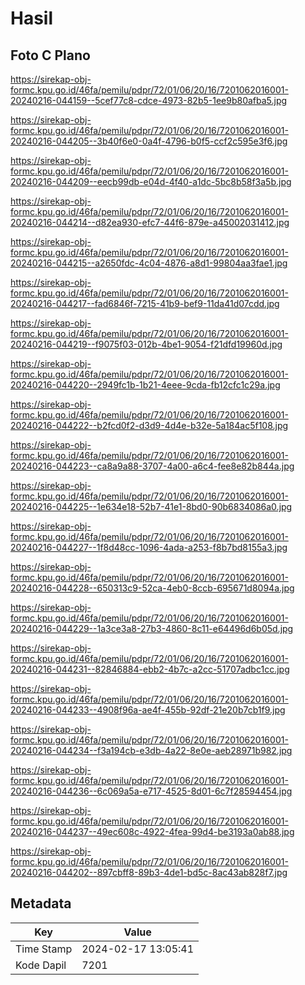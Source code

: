 # Hasil

## Foto C Plano

https://sirekap-obj-formc.kpu.go.id/46fa/pemilu/pdpr/72/01/06/20/16/7201062016001-20240216-044159--5cef77c8-cdce-4973-82b5-1ee9b80afba5.jpg

https://sirekap-obj-formc.kpu.go.id/46fa/pemilu/pdpr/72/01/06/20/16/7201062016001-20240216-044205--3b40f6e0-0a4f-4796-b0f5-ccf2c595e3f6.jpg

https://sirekap-obj-formc.kpu.go.id/46fa/pemilu/pdpr/72/01/06/20/16/7201062016001-20240216-044209--eecb99db-e04d-4f40-a1dc-5bc8b58f3a5b.jpg

https://sirekap-obj-formc.kpu.go.id/46fa/pemilu/pdpr/72/01/06/20/16/7201062016001-20240216-044214--d82ea930-efc7-44f6-879e-a45002031412.jpg

https://sirekap-obj-formc.kpu.go.id/46fa/pemilu/pdpr/72/01/06/20/16/7201062016001-20240216-044215--a2650fdc-4c04-4876-a8d1-99804aa3fae1.jpg

https://sirekap-obj-formc.kpu.go.id/46fa/pemilu/pdpr/72/01/06/20/16/7201062016001-20240216-044217--fad6846f-7215-41b9-bef9-11da41d07cdd.jpg

https://sirekap-obj-formc.kpu.go.id/46fa/pemilu/pdpr/72/01/06/20/16/7201062016001-20240216-044219--f9075f03-012b-4be1-9054-f21dfd19960d.jpg

https://sirekap-obj-formc.kpu.go.id/46fa/pemilu/pdpr/72/01/06/20/16/7201062016001-20240216-044220--2949fc1b-1b21-4eee-9cda-fb12cfc1c29a.jpg

https://sirekap-obj-formc.kpu.go.id/46fa/pemilu/pdpr/72/01/06/20/16/7201062016001-20240216-044222--b2fcd0f2-d3d9-4d4e-b32e-5a184ac5f108.jpg

https://sirekap-obj-formc.kpu.go.id/46fa/pemilu/pdpr/72/01/06/20/16/7201062016001-20240216-044223--ca8a9a88-3707-4a00-a6c4-fee8e82b844a.jpg

https://sirekap-obj-formc.kpu.go.id/46fa/pemilu/pdpr/72/01/06/20/16/7201062016001-20240216-044225--1e634e18-52b7-41e1-8bd0-90b6834086a0.jpg

https://sirekap-obj-formc.kpu.go.id/46fa/pemilu/pdpr/72/01/06/20/16/7201062016001-20240216-044227--1f8d48cc-1096-4ada-a253-f8b7bd8155a3.jpg

https://sirekap-obj-formc.kpu.go.id/46fa/pemilu/pdpr/72/01/06/20/16/7201062016001-20240216-044228--650313c9-52ca-4eb0-8ccb-695671d8094a.jpg

https://sirekap-obj-formc.kpu.go.id/46fa/pemilu/pdpr/72/01/06/20/16/7201062016001-20240216-044229--1a3ce3a8-27b3-4860-8c11-e64496d6b05d.jpg

https://sirekap-obj-formc.kpu.go.id/46fa/pemilu/pdpr/72/01/06/20/16/7201062016001-20240216-044231--82846884-ebb2-4b7c-a2cc-51707adbc1cc.jpg

https://sirekap-obj-formc.kpu.go.id/46fa/pemilu/pdpr/72/01/06/20/16/7201062016001-20240216-044233--4908f96a-ae4f-455b-92df-21e20b7cb1f9.jpg

https://sirekap-obj-formc.kpu.go.id/46fa/pemilu/pdpr/72/01/06/20/16/7201062016001-20240216-044234--f3a194cb-e3db-4a22-8e0e-aeb28971b982.jpg

https://sirekap-obj-formc.kpu.go.id/46fa/pemilu/pdpr/72/01/06/20/16/7201062016001-20240216-044236--6c069a5a-e717-4525-8d01-6c7f28594454.jpg

https://sirekap-obj-formc.kpu.go.id/46fa/pemilu/pdpr/72/01/06/20/16/7201062016001-20240216-044237--49ec608c-4922-4fea-99d4-be3193a0ab88.jpg

https://sirekap-obj-formc.kpu.go.id/46fa/pemilu/pdpr/72/01/06/20/16/7201062016001-20240216-044202--897cbff8-89b3-4de1-bd5c-8ac43ab828f7.jpg


## Metadata

| Key        | Value               |
| ---------- | ------------------- |
| Time Stamp | 2024-02-17 13:05:41 |
| Kode Dapil | 7201                |



